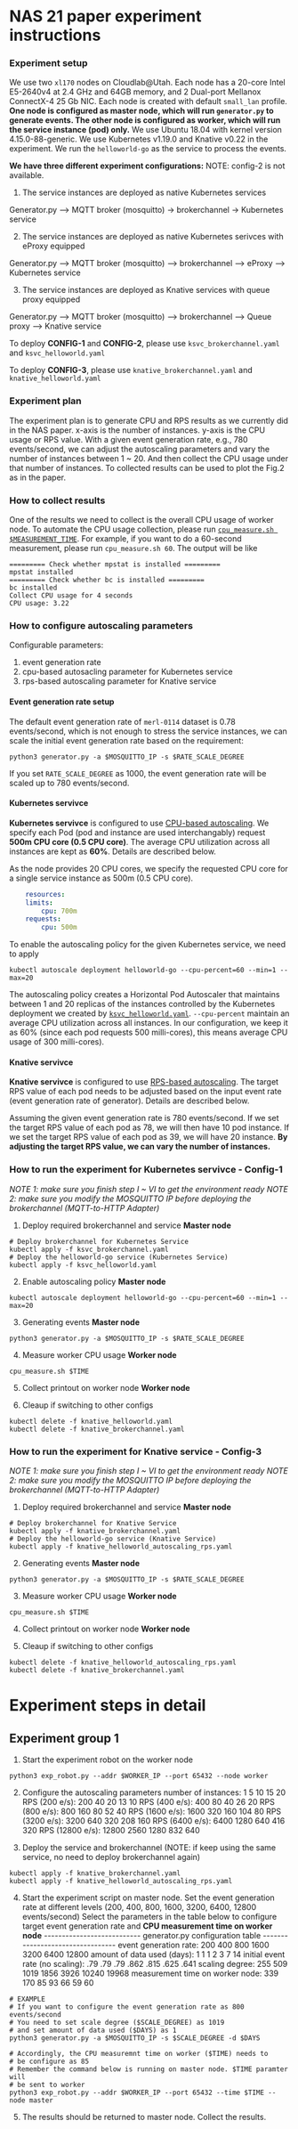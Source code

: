 # NAS 21 paper experiment instructions

### Experiment setup
We use two `xl170` nodes on Cloudlab@Utah. Each node has a 20-core Intel E5-2640v4 at 2.4 GHz and 64GB memory, and 2 Dual-port Mellanox ConnectX-4 25 Gb NIC. Each node is created with default `small_lan` profile. **One node is configured as master node, which will run `generator.py` to generate events. The other node is configured as worker, which will run the service instance (pod) only.**
We use Ubuntu 18.04 with kernel version 4.15.0-88-generic. We use Kubernetes v1.19.0 and Knative v0.22 in the experiment. We run the `helloworld-go` as the service to process the events.

**We have three different experiment configurations:** NOTE: config-2 is not available.
1. The service instances are deployed as native Kubernetes services

Generator.py --> MQTT broker (mosquitto) -> brokerchannel -> Kubernetes service

2. The service instances are deployed as native Kubernetes serivces with eProxy equipped

Generator.py --> MQTT broker (mosquitto) --> brokerchannel --> eProxy  --> Kubernetes service

3. The service instances are deployed as Knative services with queue proxy equipped

Generator.py --> MQTT broker (mosquitto) --> brokerchannel --> Queue proxy  --> Knative service

To deploy **CONFIG-1** and **CONFIG-2**, please use `ksvc_brokerchannel.yaml` and `ksvc_helloworld.yaml`

To deploy **CONFIG-3**, please use `knative_brokerchannel.yaml` and `knative_helloworld.yaml`

### Experiment plan
The experiment plan is to generate CPU and RPS results as we currently did in the NAS paper.
x-axis is the number of instances. y-axis is the CPU usage or RPS value.
With a given event generation rate, e.g., 780 events/second, we can adjust the autoscaling parameters and vary the number of instances between 1 ~ 20. And then collect the CPU usage under that number of instances. To collected results can be used to plot the Fig.2 as in the paper.

### How to collect results
One of the results we need to collect is the overall CPU usage of worker node. To automate the CPU usage collection, please run [`cpu_measure.sh $MEASUREMENT_TIME`][cpu measure]. For example, if you want to do a 60-second measurement, please run `cpu_measure.sh 60`. The output will be like
```
========= Check whether mpstat is installed =========
mpstat installed
========= Check whether bc is installed =========
bc installed
Collect CPU usage for 4 seconds
CPU usage: 3.22
```

### How to configure autoscaling parameters
Configurable parameters:
1. event generation rate
2. cpu-based autosacling parameter for Kubernetes service
3. rps-based autoscaling parameter for Knative service
#### Event generation rate setup
The default event generation rate of `merl-0114` dataset is 0.78 events/second, which is not enough to stress the service instances, we can scale the initial event generation rate based on the requirement:
```
python3 generator.py -a $MOSQUITTO_IP -s $RATE_SCALE_DEGREE
```
If you set `RATE_SCALE_DEGREE` as 1000, the event generation rate will be scaled up to 780 events/second.

#### Kubernetes servivce
**Kubernetes servivce** is configured to use [CPU-based autoscaling][ksvc helloworld]. We specify each Pod (pod and instance are used interchangably) request **500m CPU core (0.5 CPU core)**. The average CPU utilization across all instances are kept as **60%**. Details are described below.

As the node provides 20 CPU cores, we specify the requested CPU core for a single service instance as 500m (0.5 CPU core).
```yaml
    resources:
    limits:
        cpu: 700m
    requests:
        cpu: 500m
```
To enable the autoscaling policy for the given Kubernetes service, we need to apply
```
kubectl autoscale deployment helloworld-go --cpu-percent=60 --min=1 --max=20
```
The autoscaling policy creates a Horizontal Pod Autoscaler that maintains between 1 and 20 replicas of the instances controlled by the Kubernetes deployment we created by [`ksvc_helloworld.yaml`][ksvc helloworld]. `--cpu-percent` maintain an average CPU utilization across all instances. In our configuration, we keep it as 60% (since each pod requests 500 milli-cores), this means average CPU usage of 300 milli-cores).

#### Knative servivce
**Knative servivce** is configured to use [RPS-based autoscaling][knative helloworld rps]. The target RPS value of each pod needs to be adjusted based on the input event rate (event generation rate of generator). Details are described below.

Assuming the given event generation rate is 780 events/second. If we set the target RPS value of each pod as 78, we will then have 10 pod instance. If we set the target RPS value of each pod as 39, we will have 20 instance. **By adjusting the target RPS value, we can vary the number of instances.**

### How to run the experiment for **Kubernetes servivce - Config-1**
*NOTE 1: make sure you finish step I ~ VI to get the environment ready*
*NOTE 2: make sure you modify the MOSQUITTO IP before deploying the brokerchannel (MQTT-to-HTTP Adapter)*
1. Deploy required brokerchannel and service **Master node**
```
# Deploy brokerchannel for Kubernetes Service
kubectl apply -f ksvc_brokerchannel.yaml
# Deploy the helloworld-go service (Kubernetes Service)
kubectl apply -f ksvc_helloworld.yaml
```
2. Enable autoscaling policy **Master node**
```
kubectl autoscale deployment helloworld-go --cpu-percent=60 --min=1 --max=20
```
3. Generating events **Master node**
```
python3 generator.py -a $MOSQUITTO_IP -s $RATE_SCALE_DEGREE
```
4. Measure worker CPU usage **Worker node**
```
cpu_measure.sh $TIME
```
5. Collect printout on worker node **Worker node**

6. Cleaup if switching to other configs
```
kubectl delete -f knative_helloworld.yaml
kubectl delete -f knative_brokerchannel.yaml
```

### How to run the experiment for **Knative service - Config-3**
*NOTE 1: make sure you finish step I ~ VI to get the environment ready*
*NOTE 2: make sure you modify the MOSQUITTO IP before deploying the brokerchannel (MQTT-to-HTTP Adapter)*
1. Deploy required brokerchannel and service **Master node**
```
# Deploy brokerchannel for Knative Service
kubectl apply -f knative_brokerchannel.yaml
# Deploy the helloworld-go service (Knative Service)
kubectl apply -f knative_helloworld_autoscaling_rps.yaml
```
2. Generating events **Master node**
```
python3 generator.py -a $MOSQUITTO_IP -s $RATE_SCALE_DEGREE
```
3. Measure worker CPU usage **Worker node**
```
cpu_measure.sh $TIME
```
4. Collect printout on worker node **Worker node**

5. Cleaup if switching to other configs
```
kubectl delete -f knative_helloworld_autoscaling_rps.yaml
kubectl delete -f knative_brokerchannel.yaml
```

# Experiment steps in detail
## Experiment group 1
1. Start the experiment robot on the worker node
```
python3 exp_robot.py --addr $WORKER_IP --port 65432 --node worker
```
2. Configure the autoscaling parameters
number of instances: 1          5       10      15      20
RPS (200 e/s):       200        40      20      13      10
RPS (400 e/s):       400        80      40      26      20
RPS (800 e/s):       800        160     80      52      40
RPS (1600 e/s):      1600       320     160     104     80
RPS (3200 e/s):      3200       640     320     208     160
RPS (6400 e/s):      6400       1280    640     416     320
RPS (12800 e/s):     12800      2560    1280    832     640

3. Deploy the service and brokerchannel (NOTE: if keep using the same service, no need to deploy brokerchannel again)
```
kubectl apply -f knative_brokerchannel.yaml
kubectl apply -f knative_helloworld_autoscaling_rps.yaml
```
4. Start the experiment script on master node. 
Set the event generation rate at different levels (200, 400, 800, 1600, 3200, 6400, 12800 events/second)
Select the parameters in the table below to configure target event generation rate and **CPU measurement time on worker node**
--------------------------- generator.py configuration table ---------------------------------
          event generation rate:  200     400        800       1600     3200       6400     12800
     amount of data used (days):  1       1           1          2        3          7        14
initial event rate (no scaling):  .79     .79        .79       .862     .815       .625     .641
                 scaling degree:  255     509         1019     1856     3926      10240     19968
measurement time on worker node:  339     170         85        93       66         59        60

```
# EXAMPLE
# If you want to configure the event generation rate as 800 events/second
# You need to set scale degree ($SCALE_DEGREE) as 1019
# and set amount of data used ($DAYS) as 1
python3 generator.py -a $MOSQUITTO_IP -s $SCALE_DEGREE -d $DAYS

# Accordingly, the CPU measuremnt time on worker ($TIME) needs to
# be configure as 85
# Remember the command below is running on master node. $TIME paramter will
# be sent to worker
python3 exp_robot.py --addr $WORKER_IP --port 65432 --time $TIME --node master
```
5. The results should be returned to master node. Collect the results.

[ksvc helloworld]: https://github.com/ShixiongQi/serverless-IoT-script/blob/master/nas21/knative_helloworld.yaml
[knative helloworld rps]: https://github.com/ShixiongQi/serverless-IoT-script/blob/master/nas21/knative_helloworld_autoscaling_rps.yaml
[cpu measure]: https://github.com/ShixiongQi/serverless-IoT-script/blob/master/nas21/experiments/cpu_measure.sh